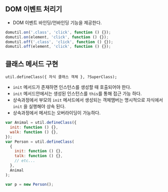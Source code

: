 ## DOM 이벤트 처리기

- DOM 이벤트 바인딩/언바인딩 기능을 제공한다.

```js
domutil.on('.class', 'click', function () {});
domutil.on(element, 'click', function () {});
domutil.off('.class', 'click', function () {});
domutil.off(element, 'click', function () {});
```

## 클래스 메서드 구현

```
util.defineClass({ 자식 클래스 객체 }, ?SuperClass);
```

- `init` 메서드가 존재하면 인스턴스를 생성할 때 호출되어야 한다.
- `init` 메서드안에서는 생성된 인스턴스를 `this`를 통해 접근 가능 하다.
- 상속과정에서 부모의 `init` 메서드에서 생성되는 객체맴버는 명시적으로 자식에서 `init` 을 실행해야 상속 된다.
- 상속과정에서 메서드는 오버라이딩이 가능하다.

```js
var Animal = util.defineClass({
  init: function () {},
  walk: function () {},
});
var Person = util.defineClass(
  {
    init: function () {},
    talk: function () {},
    // etc...
  },
  Animal
);

var p = new Person();
```
